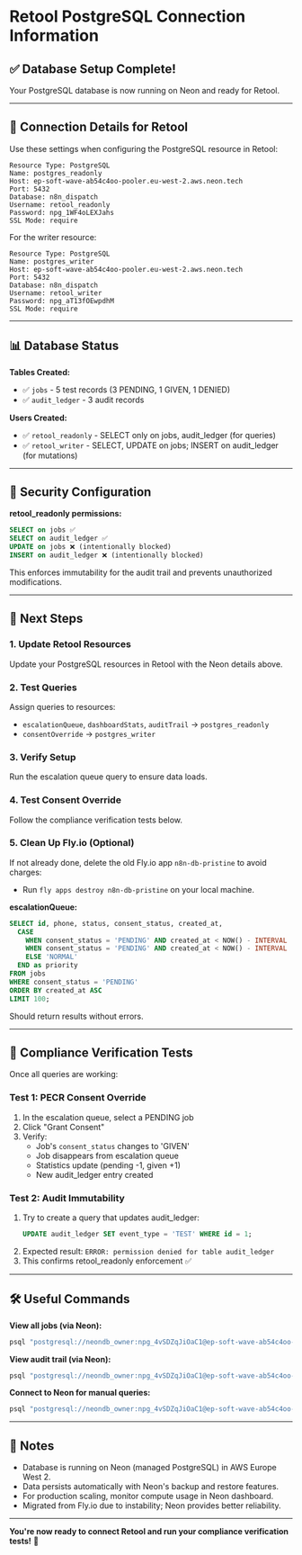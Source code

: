 # Retool PostgreSQL Connection Information

## ✅ Database Setup Complete!

Your PostgreSQL database is now running on Neon and ready for Retool.

---

## 🔌 Connection Details for Retool

Use these settings when configuring the PostgreSQL resource in Retool:

```
Resource Type: PostgreSQL
Name: postgres_readonly
Host: ep-soft-wave-ab54c4oo-pooler.eu-west-2.aws.neon.tech
Port: 5432
Database: n8n_dispatch
Username: retool_readonly
Password: npg_1WF4oLEXJahs
SSL Mode: require
```

For the writer resource:
```
Resource Type: PostgreSQL
Name: postgres_writer
Host: ep-soft-wave-ab54c4oo-pooler.eu-west-2.aws.neon.tech
Port: 5432
Database: n8n_dispatch
Username: retool_writer
Password: npg_aT13fOEwpdhM
SSL Mode: require
```

---

## 📊 Database Status

**Tables Created:**
- ✅ `jobs` - 5 test records (3 PENDING, 1 GIVEN, 1 DENIED)
- ✅ `audit_ledger` - 3 audit records

**Users Created:**
- ✅ `retool_readonly` - SELECT only on jobs, audit_ledger (for queries)
- ✅ `retool_writer` - SELECT, UPDATE on jobs; INSERT on audit_ledger (for mutations)

---

## 🔐 Security Configuration

**retool_readonly permissions:**
```sql
SELECT on jobs ✅
SELECT on audit_ledger ✅
UPDATE on jobs ❌ (intentionally blocked)
INSERT on audit_ledger ❌ (intentionally blocked)
```

This enforces immutability for the audit trail and prevents unauthorized modifications.

---

## 🚀 Next Steps

### 1. Update Retool Resources
Update your PostgreSQL resources in Retool with the Neon details above.

### 2. Test Queries
Assign queries to resources:
- `escalationQueue`, `dashboardStats`, `auditTrail` → `postgres_readonly`
- `consentOverride` → `postgres_writer`

### 3. Verify Setup
Run the escalation queue query to ensure data loads.

### 4. Test Consent Override
Follow the compliance verification tests below.

### 5. Clean Up Fly.io (Optional)
If not already done, delete the old Fly.io app `n8n-db-pristine` to avoid charges:
- Run `fly apps destroy n8n-db-pristine` on your local machine.

**escalationQueue:**
```sql
SELECT id, phone, status, consent_status, created_at,
  CASE 
    WHEN consent_status = 'PENDING' AND created_at < NOW() - INTERVAL '48 hours' THEN 'CRITICAL'
    WHEN consent_status = 'PENDING' AND created_at < NOW() - INTERVAL '24 hours' THEN 'HIGH'
    ELSE 'NORMAL'
  END as priority
FROM jobs
WHERE consent_status = 'PENDING'
ORDER BY created_at ASC
LIMIT 100;
```

Should return results without errors.

---

## 🧪 Compliance Verification Tests

Once all queries are working:

### Test 1: PECR Consent Override
1. In the escalation queue, select a PENDING job
2. Click "Grant Consent"
3. Verify:
   - Job's `consent_status` changes to 'GIVEN'
   - Job disappears from escalation queue
   - Statistics update (pending -1, given +1)
   - New audit_ledger entry created

### Test 2: Audit Immutability
1. Try to create a query that updates audit_ledger:
   ```sql
   UPDATE audit_ledger SET event_type = 'TEST' WHERE id = 1;
   ```
2. Expected result: `ERROR: permission denied for table audit_ledger`
3. This confirms retool_readonly enforcement ✅

---

## 🛠️ Useful Commands

**View all jobs (via Neon):**
```bash
psql "postgresql://neondb_owner:npg_4vSDZqJiOaC1@ep-soft-wave-ab54c4oo-pooler.eu-west-2.aws.neon.tech/n8n_dispatch?sslmode=require&options=endpoint%3Dep-soft-wave-ab54c4oo-pooler" -c "SELECT * FROM jobs;"
```

**View audit trail (via Neon):**
```bash
psql "postgresql://neondb_owner:npg_4vSDZqJiOaC1@ep-soft-wave-ab54c4oo-pooler.eu-west-2.aws.neon.tech/n8n_dispatch?sslmode=require&options=endpoint%3Dep-soft-wave-ab54c4oo-pooler" -c "SELECT * FROM audit_ledger ORDER BY created_at DESC;"
```

**Connect to Neon for manual queries:**
```bash
psql "postgresql://neondb_owner:npg_4vSDZqJiOaC1@ep-soft-wave-ab54c4oo-pooler.eu-west-2.aws.neon.tech/n8n_dispatch?sslmode=require&options=endpoint%3Dep-soft-wave-ab54c4oo-pooler"
```

---

## 📝 Notes

- Database is running on Neon (managed PostgreSQL) in AWS Europe West 2.
- Data persists automatically with Neon's backup and restore features.
- For production scaling, monitor compute usage in Neon dashboard.
- Migrated from Fly.io due to instability; Neon provides better reliability.

---

**You're now ready to connect Retool and run your compliance verification tests!** 🎉

